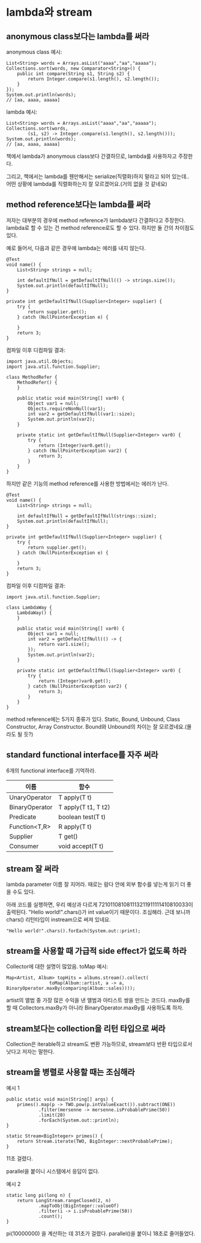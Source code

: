# lambda와 stream

## anonymous class보다는 lambda를 써라
anonymous class 예시:
```shell script
List<String> words = Arrays.asList("aaaa","aa","aaaaa");
Collections.sort(words, new Comparator<String>() {
    public int compare(String s1, String s2) {
        return Integer.compare(s1.length(), s2.length());
    }
});
System.out.println(words);
// [aa, aaaa, aaaaa]
```

lambda 예시:
```shell script
List<String> words = Arrays.asList("aaaa","aa","aaaaa");
Collections.sort(words,
        (s1, s2) -> Integer.compare(s1.length(), s2.length()));
System.out.println(words);
// [aa, aaaa, aaaaa]
```
책에서 lambda가 anonymous class보다 간결하므로, lambda를 사용하자고 주장한다.

그리고,
책에서는 lambda를 웬만해서는 serialize(직렬화)하지 말라고 되어 있는데..
어떤 상황에 lambda를 직렬화하는지 잘 모르겠어요.(거의 없을 것 같네요)



## method reference보다는 lambda를 써라
저자는 대부분의 경우에 method reference가 lambda보다 간결하다고 주장한다.
lambda로 할 수 있는 건 method reference로도 할 수 있다.
하지만 둘 간의 차이점도 있다.

예로 들어서, 다음과 같은 경우에 lambda는 에러를 내지 않는다.
```shell script
@Test
void name() {
    List<String> strings = null;

    int defaultIfNull = getDefaultIfNull(() -> strings.size());
    System.out.println(defaultIfNull);
}

private int getDefaultIfNull(Supplier<Integer> supplier) {
    try {
        return supplier.get();
    } catch (NullPointerException e) {

    }
    return 3;
}
```
컴파일 이후 디컴파일 결과:
```shell script
import java.util.Objects;
import java.util.function.Supplier;

class MethodRefer {
    MethodRefer() {
    }

    public static void main(String[] var0) {
        Object var1 = null;
        Objects.requireNonNull(var1);
        int var2 = getDefaultIfNull(var1::size);
        System.out.println(var2);
    }

    private static int getDefaultIfNull(Supplier<Integer> var0) {
        try {
            return (Integer)var0.get();
        } catch (NullPointerException var2) {
            return 3;
        }
    }
}
```

하지만 같은 기능의 method reference를 사용한 방법에서는 에러가 난다.
```shell script
@Test
void name() {
    List<String> strings = null;

    int defaultIfNull = getDefaultIfNull(strings::size);
    System.out.println(defaultIfNull);
}

private int getDefaultIfNull(Supplier<Integer> supplier) {
    try {
        return supplier.get();
    } catch (NullPointerException e) {

    }
    return 3;
}
```
컴파일 이후 디컴파일 결과:
```shell script
import java.util.function.Supplier;

class LambdaWay {
    LambdaWay() {
    }

    public static void main(String[] var0) {
        Object var1 = null;
        int var2 = getDefaultIfNull(() -> {
            return var1.size();
        });
        System.out.println(var2);
    }

    private static int getDefaultIfNull(Supplier<Integer> var0) {
        try {
            return (Integer)var0.get();
        } catch (NullPointerException var2) {
            return 3;
        }
    }
}
```

method reference에는 5가지 종류가 있다.
Static, Bound, Unbound, Class Constructor, Array Constructor.
Bound와 Unbound의 차이는 잘 모르겠네요.(몰라도 될 듯?)

## standard functional interface를 자주 써라
6개의 functional interface를 기억하라.

|이름|함수|
|---|---|
|UnaryOperator<T>|T apply(T t)|b
|BinaryOperator<T>|T apply(T t1, T t2)|
|Predicate<T>|boolean test(T t)|
|Function<T,R>|R apply(T t)|
|Supplier<T>|T get()|
|Consumer<T>|void accept(T t)|

## stream 잘 써라
lambda parameter 이름 잘 지어라.
때로는 람다 안에 외부 함수를 넣는게 읽기 더 좋을 수도 있다.  

아래 코드를 실행하면, 우리 예상과 다르게 721011081081113211911111410810033이 출력된다. 
"Hello world!".chars()가 int value이기 때문이다.
조심해라.
근데 보니까 chars() 리턴타입이 instream으로 써져 있네요.
```shell script
"Hello world!".chars().forEach(System.out::print);
``` 

## stream을 사용할 때 가급적 side effect가 없도록 하라
Collector에 대한 설명이 많았음.
toMap 예시:
```shell script
Map<Artist, Album> topHits = albums.stream().collect(
                toMap(Album::artist, a -> a, BinaryOperator.maxBy(comparing(Album::sales))));
```
artist의 앨범 중 가장 많은 수익을 낸 앨범과 아티스트 쌍을 만드는 코드다.
maxBy를 할 때 Collectors.maxBy가 아니라 BinaryOperator.maxBy를 사용하도록 하자.




## stream보다는 collection을 리턴 타입으로 써라
Collection은 iterable하고 stream도 변환 가능하므로, stream보다 반환 타입으로서 낫다고 저자는 말한다.

## stream을 병렬로 사용할 때는 조심해라
예시 1
```shell script
public static void main(String[] args) {
    primes().map(p -> TWO.pow(p.intValueExact()).subtract(ONE))
            .filter(mersenne -> mersenne.isProbablePrime(50))
            .limit(20)
            .forEach(System.out::println);
}

static Stream<BigInteger> primes() {
    return Stream.iterate(TWO, BigInteger::nextProbablePrime);
}  
```
11초 걸렸다.

parallel을 붙이니 시스템에서 응답이 없다.


예시 2
```shell script
static long pi(long n) {
    return LongStream.rangeClosed(2, n)
            .mapToObj(BigInteger::valueOf)
            .filter(i -> i.isProbablePrime(50))
            .count();
}
```
pi(10000000) 을 계산하는 데 31초가 걸렸다.
parallel()을 붙이니 18초로 줄어들었다.